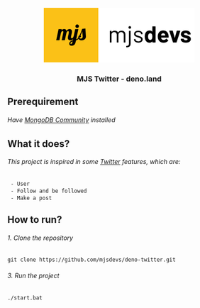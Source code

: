 <p align=center>
  <img
    src="https://raw.githubusercontent.com/mjs-community/admin/main/brand/logo-horizontal.svg?" />
</p>

<h3 align=center> MJS Twitter - deno.land </h3>

## Prerequirement
   ###### Have [MongoDB Community](https://docs.mongodb.com/manual/administration/install-community/) installed
    

## What it does?
 ###### This project is inspired in some [Twitter](Twitter.com) features, which are: 
     - User
     - Follow and be followed
     - Make a post
  
## How to run?
 
  ###### 1. Clone the repository
   ```
   git clone https://github.com/mjsdevs/deno-twitter.git
   ```
   
  ###### 3. Run the project
   ```
   ./start.bat
   ```
